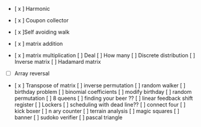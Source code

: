 - [ x ] Harmonic
- [ x ] Coupon collector

- [ x ]Self avoiding walk
- [ x ] matrix addition
- [ x ] matrix multiplication
[ ] Deal
[ ] How many
[ ] Discrete distribution
[ ] Inverse matrix
[ ] Hadamard matrix 
- [ ] Array reversal
- [ x ] Transpose of matrix
[ ] inverse permutation
[ ] random walker
[ ] birthday problem
[ ] binomial coefficients
[ ] modify birthday
[ ] random permutation
[ ] 8 queens
[ ] finding your beer ??
[ ] linear feedback shift register
[ ] Lockers
[ ] scheduling with dead line??
[ ] connect four
[ ] kick boxer
[ ] n ary counter
[ ] terrain analysis
[ ] magic squares
[ ] banner
[ ] sudoko verifier
[ ] pascal triangle